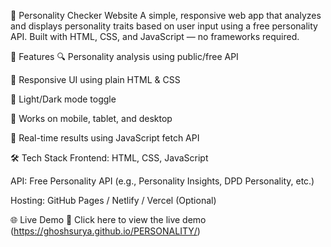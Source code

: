 🧠 Personality Checker Website
A simple, responsive web app that analyzes and displays personality traits based on user input using a free personality API. Built with HTML, CSS, and JavaScript — no frameworks required.

🚀 Features
🔍 Personality analysis using public/free API

🎨 Responsive UI using plain HTML & CSS

🌙 Light/Dark mode toggle

📱 Works on mobile, tablet, and desktop

🧪 Real-time results using JavaScript fetch API

🛠️ Tech Stack
Frontend: HTML, CSS, JavaScript

API: Free Personality API (e.g., Personality Insights, DPD Personality, etc.)

Hosting: GitHub Pages / Netlify / Vercel (Optional)

🌐 Live Demo
🔗 Click here to view the live demo (https://ghoshsurya.github.io/PERSONALITY/)
